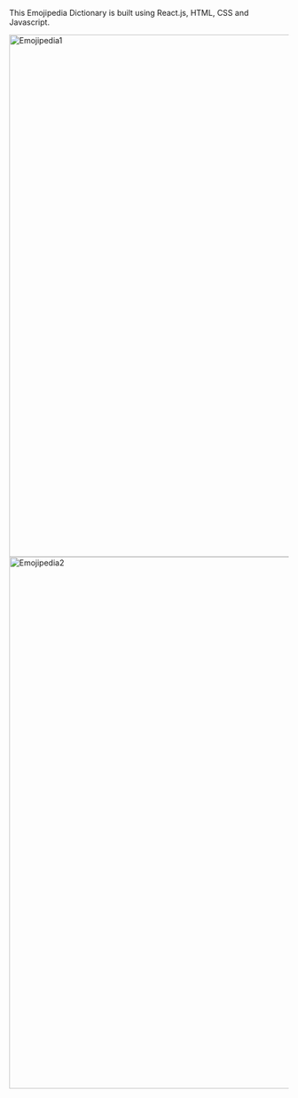 This Emojipedia Dictionary is built using React.js, HTML, CSS and Javascript.

<img width="943" alt="Emojipedia1" src="https://github.com/Vaishalinaruka/EmojipediaReact/assets/102962579/85855a7a-bd15-4d10-b16d-3e6407d2ca0d">


<img width="960" alt="Emojipedia2" src="https://github.com/Vaishalinaruka/EmojipediaReact/assets/102962579/9c912ad5-4c61-47ed-af4a-de2a690ffbc5">
